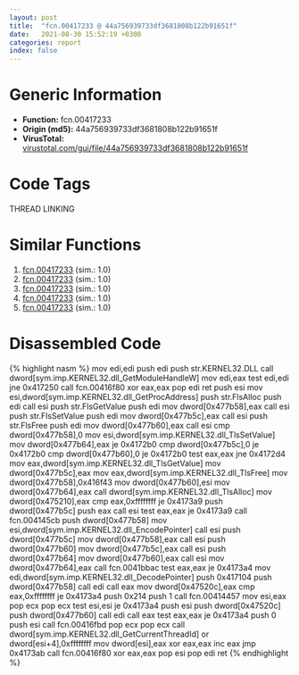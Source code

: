 ```yaml
---
layout: post
title:  "fcn.00417233 @ 44a756939733df3681808b122b91651f"
date:   2021-08-30 15:52:19 +0300
categories: report
index: false
---
```


# Generic Information
- **Function:** fcn.00417233
- **Origin (md5):** 44a756939733df3681808b122b91651f
- **VirusTotal:** [virustotal.com/gui/file/44a756939733df3681808b122b91651f][virustotal_ref]

# Code Tags
<span class="tag" id="THREAD">THREAD</span>
<span class="tag" id="LINKING">LINKING</span>


# Similar Functions

1. [fcn.00417233][similar_1_ref] (sim.: 1.0)
2. [fcn.00417233][similar_2_ref] (sim.: 1.0)
3. [fcn.00417233][similar_3_ref] (sim.: 1.0)
4. [fcn.00417233][similar_4_ref] (sim.: 1.0)
5. [fcn.00417233][similar_5_ref] (sim.: 1.0)


# Disassembled Code

{% highlight nasm %}
mov edi,edi
push edi
push str.KERNEL32.DLL
call dword[sym.imp.KERNEL32.dll_GetModuleHandleW]
mov edi,eax
test edi,edi
jne 0x417250
call fcn.00416f80
xor eax,eax
pop edi
ret 
push esi
mov esi,dword[sym.imp.KERNEL32.dll_GetProcAddress]
push str.FlsAlloc
push edi
call esi
push str.FlsGetValue
push edi
mov dword[0x477b58],eax
call esi
push str.FlsSetValue
push edi
mov dword[0x477b5c],eax
call esi
push str.FlsFree
push edi
mov dword[0x477b60],eax
call esi
cmp dword[0x477b58],0
mov esi,dword[sym.imp.KERNEL32.dll_TlsSetValue]
mov dword[0x477b64],eax
je 0x4172b0
cmp dword[0x477b5c],0
je 0x4172b0
cmp dword[0x477b60],0
je 0x4172b0
test eax,eax
jne 0x4172d4
mov eax,dword[sym.imp.KERNEL32.dll_TlsGetValue]
mov dword[0x477b5c],eax
mov eax,dword[sym.imp.KERNEL32.dll_TlsFree]
mov dword[0x477b58],0x416f43
mov dword[0x477b60],esi
mov dword[0x477b64],eax
call dword[sym.imp.KERNEL32.dll_TlsAlloc]
mov dword[0x475210],eax
cmp eax,0xffffffff
je 0x4173a9
push dword[0x477b5c]
push eax
call esi
test eax,eax
je 0x4173a9
call fcn.004145cb
push dword[0x477b58]
mov esi,dword[sym.imp.KERNEL32.dll_EncodePointer]
call esi
push dword[0x477b5c]
mov dword[0x477b58],eax
call esi
push dword[0x477b60]
mov dword[0x477b5c],eax
call esi
push dword[0x477b64]
mov dword[0x477b60],eax
call esi
mov dword[0x477b64],eax
call fcn.0041bbac
test eax,eax
je 0x4173a4
mov edi,dword[sym.imp.KERNEL32.dll_DecodePointer]
push 0x417104
push dword[0x477b58]
call edi
call eax
mov dword[0x47520c],eax
cmp eax,0xffffffff
je 0x4173a4
push 0x214
push 1
call fcn.00414457
mov esi,eax
pop ecx
pop ecx
test esi,esi
je 0x4173a4
push esi
push dword[0x47520c]
push dword[0x477b60]
call edi
call eax
test eax,eax
je 0x4173a4
push 0
push esi
call fcn.00416fbd
pop ecx
pop ecx
call dword[sym.imp.KERNEL32.dll_GetCurrentThreadId]
or dword[esi+4],0xffffffff
mov dword[esi],eax
xor eax,eax
inc eax
jmp 0x4173ab
call fcn.00416f80
xor eax,eax
pop esi
pop edi
ret 
{% endhighlight %}


[similar_1_ref]: /report/fcn.00417233@38222995e97af76fefbfcbebfb4f9df6
[similar_2_ref]: /report/fcn.00417233@146b14fc12cf789043a79d4f548a23bf
[similar_3_ref]: /report/fcn.00417233@ca013d250db62ba157b216764c204c6a
[similar_4_ref]: /report/fcn.00417233@96c77dffd0b78b42b39cc488af0b9ae9
[similar_5_ref]: /report/fcn.00417233@d541529cc6883f61d162f4cf432d3cb8
[virustotal_ref]: https://www.virustotal.com/gui/file/44a756939733df3681808b122b91651f